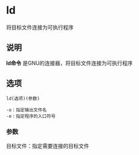 ld
===

将目标文件连接为可执行程序

## 说明

**ld命令** 是GNU的连接器，将目标文件连接为可执行程序

## 选项

```
ld(选项)(参数)
```

  

```
-o：指定输出文件名
-e：指定程序的入口符号
```

### 参数  

目标文件：指定需要连接的目标文件


